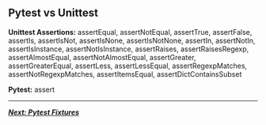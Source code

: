 ## **Pytest vs Unittest**

**Unittest Assertions:**
assertEqual, assertNotEqual, assertTrue, assertFalse, assertIs, assertIsNot, assertIsNone, assertIsNotNone, assertIn, assertNotIn, assertIsInstance, assertNotIsInstance, assertRaises, assertRaisesRegexp, assertAlmostEqual, assertNotAlmostEqual, assertGreater, assertGreaterEqual, assertLess, assertLessEqual, assertRegexpMatches, assertNotRegexpMatches, assertItemsEqual, assertDictContainsSubset

  

**Pytest:** 
assert


---
***[Next: Pytest Fixtures](003_pytest_fixtures.md)***
